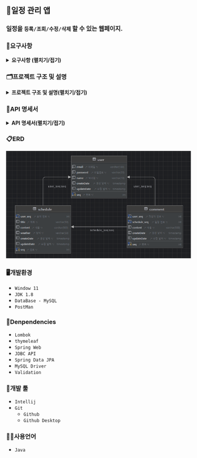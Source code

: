 ## 📆일정 관리 앱
### 일정을 `등록/조회/수정/삭제` 할 수 있는 웹페이지.

### 📖요구사항
<details><summary><b>요구사항 (펼치기/접기)</b></summary>

1. 사용자 관리
    - 사용자 등록
        - `이름`, `이메일`, `작성자명`, `비밀번호`을 입력받아 사용자를 생성한다.
        - 생성시 `등록일`을 자동으로 입력한다.
        - 비밀번호는 `DB`에 `암호화`하여 저장된다.
        - 유저의 권한을 등록한다. (`관리자`, `일반 사용자`)
    - 사용자 조회
        - `JWT`과 `필터`를 사용하여 로그인 기능을 구현한다.
        - `회원가입`과 `로그인`을 제외한 모든 요청에서 `토큰`을 활용하여 인증 처리한다.
    - 사용자 수정
        - 사용자 정보를 `수정`할 수 있다. 
        - 수정시 `수정날짜`를 자동으로 갱신한다.
    - 사용자 삭제
        - 탈퇴 버튼을 클릭하여 탈퇴한다.
        - `탈퇴한 회원`과 `연관된 게시글`을 모두 삭제한다.
2. 일정 관리
    - 일정 등록
        - `로그인`한 회원에 한해서 게시글을 작성할 수 있다.
        - `제목`, `내용`을 입력하여 일정을 등록한다.
        - `작성/수정일`은 날짜와 시간을 모두 포함한 형태이다.
        - 등록시 외부 `API`를 활용하여 `날씨`를 등록한다.
    - 일정 조회
        - `수정일`과 `작성자명`을 검색조건으로 조회할 수 있다.
        - `수정일`을 기준으로 내림차순 정렬한다.
        - 한페이지에 사용자가 `선택한 갯수`만큼 일정을 표시한다.
        - 기본 페이지 크기는 `10`이다.
    - 일정 수정
        - 선택한 일정의 `할일`을 수정할 수 있다.
        - `관리자 권한`을 가진 유저만 일정을 `수정`할 수 있다.
    - 일정 삭제
        - `선택한 일정`을 삭제한다.
        - 삭제할땐 `비밀번호`를 함께 입력해야 한다.
        - `관리자 권한`을 가진 유저만 일정을 `삭제`할 수 있다.
        - 연관된 `댓글`을 모두 삭제한다.
3. 댓글 관리
    - 생성된 일정에 `댓글`을 남길 수 있다.
    - 댓글을 `조회`, `수정`, `삭제`할 수 있다.
    - 본인이 작성한 댓글만 `삭제`할 수 있다.
</details>

### 🗂️프로젝트 구조 및 설명
<details><summary><b>프로젝트 구조 및 설명(펼치기/접기)</b></summary> 

```bash
'src'                                                           # 일정 관리 프로젝트 관련 패키지와 소스 코드를 모아놓은 폴더 
 ├── 'main'
 │   └── 'java.com.sparta.schedule_project'                     # 일정 관리 프로젝트 
 │        ├── ScheduleProjectApplication.java                   # 시작 함수가 있는 class 
 │        ├── 'infra'                                           # 외부 API 연동과 관련된 폴더와 클래스들을 모아놓은 폴더
 │        │   └── ?????.java                                    # ????
 │        ├── 'config'                                          # 프로젝트 설정 관련 class들을 모아놓은 폴더
 │        │   └── PasswordConfig.java                           # 비밀번호 관련 설정 (암호화 등)을 담당하는 class
 │        │
 │        ├── 'filter'                                          # 필터들을 모아놓은 폴더
 │        │   ├── AuthFilter.java`                              # 인증 필터 (로그인 여부 확인 등)
 │        │   └── LoggingFilter.java                            # 로그 필터 (요청/응답 로그 기록)
 │        │
 │        ├── 'controller'                                      # 사용자 요청을 처리하기 위한 컨트롤러를 모아놓은 폴더 
 │        │   ├── ScheduleController.java`                      # 일정 관련 요청을 처리하는 컨트롤러 class 
 │        │   ├── CommentController.java`                       # 댓글 관련 요청을 처리하는 컨트롤러 class 
 │        │   └── UserController.java                           # 사용자 관련 요청을 처리하는 컨트롤러 class 
 │        │
 │        ├── 'dto'                                             # 데이터를 주고받기 위한 객체를 모아놓은 폴더 
 │        │   ├── 'request'                                     # 서버에 무언가 요청할때 사용되는 폴더 및 class들을 모아놓은 폴더
 │        │   │    ├── 'create'                                 # 등록 요청할 때 사용하는 dto 
 │        │   │    │    ├── CreateScheduleRequestDto.java       # 일정 정보를 등록 요청할 때 사용하는 dto 
 │        │   │    │    ├── CreateUserRequestDto.java           # 사용자를 등록 요청할 때 사용하는 dto 
 │        │   │    │    └── CreateCommentRequesthDto.java       # 댓글을 등록 요청할 때 사용하는 dto  
 │        │   │    │        
 │        │   │    ├── 'search'                                 # 조회 요청할 때 사용하는 dto 
 │        │   │    │    ├── SearchScheduleRequesthDto.java      # 일정 정보를 요청할 때 사용하는 dto 
 │        │   │    │    ├── SearchUserRequestDto.java           # 사용자 정보를 요청할 때 사용하는 dto 
 │        │   │    │    └── SearchCommentRequesthDto.java       # 댓글 정보를 요청할 때 사용하는 dto 
 │        │   │    │   
 │        │   │    ├── 'modify'                                 # 수정 요청할 때 사용하는 dto 
 │        │   │    │    ├── ModifyScheduleRequesthDto.java      # 일정을 수정할 때 사용하는 dto 
 │        │   │    │    ├── ModifyUserRequestDto.java           # 사용자를 수정할 때 사용하는 dto 
 │        │   │    │    └── ModifyCommentRequesthDto.java       # 댓글을 수정할 때 사용하는 dto
 │        │   │    │     
 │        │   │    └── 'remove'                                 # 삭제 요청할 때 사용하는 dto 
 │        │   │          ├── RemoveScheduleRequesthDto.java     # 일정을 삭제할 때 사용하는 dto 
 │        │   │          ├── RemoveUserRequestDto.java          # 사용자를 삭제할 때 사용하는 dto 
 │        │   │          └── RemoveCommentRequesthDto.java      # 댓글을 삭제할 때 사용하는 dto 
 │        │   │
 │        │   └── 'response'                                    # 서버에서 응답할때 사용되는 폴더 및 class들을 모아놓은 폴더
 │        │       ├── ResponseStatusDto.java                    # API응답 상태에 대한 정보를 제공하는 dto    
 │        │       │
 │        │       ├── 'create'                                  # 서버로부터 등록 결과를 받을 때 사용하는 class들을 모아놓은 폴더
 │        │       │    ├── CreateScheduleResponseDto.java       # 서버로부터 일정 등록 결과를 받을 때 사용하는 dto 
 │        │       │    ├── CreateUserResponseDto.java           # 서버로부터 사용자 등록 결과를 받을 때 사용하는 dto 
 │        │       │    └── CreateCommentResponseDto.java        # 서버로부터 댓글 등록 결과를 받을 때 사용하는 dto    
 │        │       │        
 │        │       ├── 'search'                                  # 서버로부터 조회 관련 정보를 받을 때 사용하는 class들을 모아놓은 폴더
 │        │       │    ├── SearchScheduleResponseDto.java       # 서버로부터 조회된 일정 정보를 받을 때 사용하는 dto 
 │        │       │    ├── SearchUserResponseDto.java           # 서버로부터 조회된 사용자 정보를 받을 때 사용하는 dto 
 │        │       │    └── SearchCommentResponseDto.java        # 서버로부터 조회된 댓글 정보를 받을 때 사용하는 dto   
 │        │       │         
 │        │       ├── 'modify'                                  # 서버로부터 수정 관련 정보를 받을 때 사용하는 class들을 모아놓은 폴더 
 │        │       │    ├── ModifyScheduleResponseDto.java       # 서버로부터 일정 수정 결과를 받을 때 사용하는 dto 
 │        │       │    ├── ModifyUserResponseDto.java           # 서버로부터 사용자 수정 결과를 받을 때 사용하는 dto 
 │        │       │    └── ModifyCommentResponseDto.java        # 서버로부터 댓글 수정 결과를 받을 때 사용하는 dto   
 │        │       │         
 │        │       └── 'remove'                                  # 서버로부터 삭제 관련 정보를 받을 때 사용하는 class들을 모아놓은 폴더 
 │        │            ├── RemoveScheduleResponseDto.java       # 서버로부터 일정 삭제 결과를 받을 때 사용하는 dto 
 │        │            ├── RemoveUserResponseDto.java           # 서버로부터 사용자 삭제 결과를 받을 때 사용하는 dto 
 │        │            └── RemoveCommentResponseDto.java        # 서버로부터 댓글 삭제 결과를 받을 때 사용하는 dto   
 │        │            
 │        ├── 'common'                                          # 공통으로 사용되는 클래스들을 모아놓은 폴더
 │        │    ├── UserAuth.java                                # 사용자 권한 Enum
 │        │    ├── JwtUtil.java                                 # JWT 토큰 생성 및 검증을 수행하는 class
 │        │    └── ValidationUtil.java                          # 데이터 유효성을 검증하는 class
 │        │         
 │        ├── 'entity'                                          # DB와 매핑되는 엔티티 클래스들을 모아놓은 폴더 
 │        │    ├── Comment.java                                 # 댓글 entity 
 │        │    ├── Schedule.java                                # 일정 entity 
 │        │    ├── Timestamped.java                             # 자동으로 시간을 넣어주는 entity
 │        │    └── User.java                                    # 사용자 entity 
 │        │         
 │        ├── 'exception'                                       # 사용자 요청을 처리하기 위한 컨트롤러를 모아놓은 폴더 
 │        │    ├── ResponseCode.java                            # API 응답 시 사용되는 상태 코드와 메시지를 정의하는 enum 
 │        │    └── ResponseException.java                       # API 응답 시 발생하는 예외를 나타내는 class 
 │        │         
 │        ├── 'repository'                                      # DB와 상호작용하는 레포지토리를 모아놓은 폴더 
 │        │    ├── ScheduleRepository.java                      # 일정을 저장하고 조회하는 기능을 제공하는 레포지토리 class 
 │        │    ├── CommentRepository.java                       # 일정을 저장하고 조회하는 기능을 제공하는 레포지토리 class 
 │        │    └── UserRepository.java                          # 사용자를 저장하고 조회하는 기능을 제공하는 레포지토리 class 
 │        │         
 │        └── 'service'                                         # 비즈니스 로직을 처리하는 서비스들을 모아놓은 폴더 
 │             ├── ScheduleService.java                         # 일정 관련 비즈니스 로직을 처리하는 class 
 │             ├── CommentService.java                          # 댓글 관련 비즈니스 로직을 처리하는 class 
 │             └── UserService.java                             # 사용자 관련 비즈니스 로직을 처리하는 class 
 └── 'docs'                                                     # 일정 관리 프로젝트와 관련된 문서들을 모아놓은 폴더 
      ├── README.md                                             # 일정 관리 프로젝트에 대한 설명을 담은 파일 
      └── schedule.sql                                          # 일정 관리 프로젝트에서 사용되는 테스트 쿼리를 모은 파일
```
</details>

### 📑API 명세서
<details><summary><b>API 명세서(펼치기/접기)</b></summary>
<table>
    <tr>
        <th>기능</th>
        <th>Method</th>
        <th>URL</th>
        <th>request</th>
        <th>response</th>
        <th>상태코드</th>
    </tr>
    <tr>
        <td><b>회원 가입</b></td>
        <td><span style=background-color:#786E12AA;font-weight:bold;>POST</span></td>
        <td>/api.sparta.com/users</td>
        <td><pre lang="json">{     
    "email": "hong@gmail.com",
    "password": "1q2w3e4r#",
    "name": "홍길동"
}</pre></td>
        <td><pre lang="json">{
    "message": "create user success",
    "status": 200
}</pre></td>
        <td><span style=background-color:yellow;font-weight:bold;color:black;>200</span>: 사용자 정상등록</td>
    </tr>
    <tr>
        <td><b>로그인</b></td>
        <td><span style=background-color:#786E12AA;font-weight:bold;>POST</span></td>
        <td>/api.sparta.com/login</td>
        <td><pre lang="json">{
    "email" : "hong@email.com",
    "password" : "1q2w3e4r#"
}</pre></td>
        <td><pre lang="json">{
    "message": "login success",
    "status": 200
}</pre></td>
        <td>
            <span style=background-color:yellow;font-weight:bold;color:black;>200</span>: 로그인 성공<br/>
            <span style=background-color:skyblue;font-weight:bold;color:black;>400</span>: 토큰이 없습니다.<br/>
            <span style=background-color:skyblue;font-weight:bold;color:black;>401</span>: 토큰 유효기간이 만료되었습니다.
        </td>
    </tr>
    <tr>
        <td><b>로그 아웃</b></td>
        <td><span style=background-color:#786E12AA;font-weight:bold;>POST</span></td>
        <td>/api.sparta.com/logout</td>
        <td><pre lang="json">{
    "seq" : 1
}</pre></td>
        <td><pre lang="json">{
    "message": "logout success",
    "status": 200
}</pre></td>
        <td><span style=background-color:yellow;font-weight:bold;color:black;>200</span>: 로그아웃 성공</td>
    </tr>
    <tr>
        <td><b>사용자 정보 조회</b></td>
        <td><span style=background-color:#22741CAA;font-weight:bold;>GET</span></td>
        <td>/api.sparta.com/users</td>
        <td><pre lang="json">{
    "seq" : 1
}</pre></td>
        <td><pre lang="json">{
    user: {
        "seq": 1,
        "email": "hong@gmail.com",
        "password": "1q2w3e4r#",
        "name": "홍길동",
    },
    status: {
        "message": "search user success",
        "status": 200
    }
}</pre></td>
        <td><span style=background-color:yellow;font-weight:bold;color:black;>200</span>: 사용자 정보 조회 성공</td>
    </tr>
    <tr>
        <td><b>사용자 수정</b></td>
        <td><span style=background-color:#3B36CFAA;font-weight:bold;>PUT</span></td>
        <td>/api.sparta.com/users/{userSeq}</td>
        <td><pre lang="json">{    
    "password": "1q2w3e4r#",
    "name": "김길동",
}</pre></td>
        <td><pre lang="json">{
    "message": "update user success",
    "status": 200
}</pre></td>
        <td><span style=background-color:yellow;font-weight:bold;color:black;>200</span>: 사용자 정상수정</td>
    </tr>
    <tr>
        <td><b>사용자 삭제</b></td>
        <td><span style=background-color:#CE3636AA;font-weight:bold;>DELETE</span></td>
        <td>/api.sparta.com/users/{userSeq}</td>
        <td><pre lang="json">{
    "seq": 1
}</pre></td>
        <td><pre lang="json">{
    "message": "delete user success",
    "status": 200
}</pre></td>
        <td><span style=background-color:yellow;font-weight:bold;color:black;>200</span>: 사용자 정상삭제</td>
    </tr>
    <tr>
        <td><b>일정 등록</b></td>
        <td><span style=background-color:#786E12AA;font-weight:bold;>POST</span></td>
        <td>/api.sparta.com/schedules</td>
        <td><pre lang="json">{
    "userSeq" : 1,
    "title": "제목제목제목",
    "content": "내용내용내용",
    "weather": "날씨 맑음"
}</pre></td>
        <td><pre lang="json">{
    "message": "create schedule success",
    "status": 200
}</pre></td>
        <td><span style=background-color:yellow;font-weight:bold;color:black;>200</span>: 일정 정상등록</td>
    </tr>
    <tr>
        <td><b>일정 조회</b></td>
        <td><span style=background-color:#22741CAA;font-weight:bold;>GET</span></td>
        <td>/api.sparta.com/schedules</td>
        <td><pre lang="json">{
    "name": "홍길동",
    "startUpdateDate" : "2000-10-16",
    "endUpdateDate" : "2024-10-20",
    "page": 1,
    "size": 5
}</pre></td>
        <td><pre lang="json">{
    schedule: [{
        "seq": 1,
        "name": "홍길동",
        "title" : "제목제목제목",
        "content" : "내용내용내용",
        "weather": "날씨 맑음"
        "createDate": "2022-10-16",
        "updateDate": "2022-10-20"
    }, ...],
    status: {
        "message": "create schedule success",
        "status": 200
    },
    "totalPage": 1
}</pre></td>
        <td><span style=background-color:yellow;font-weight:bold;color:black;>200</span>: 일정 정상조회</td>
    </tr>
    <tr>
        <td><b>일정 수정</b></td>
        <td><span style=background-color:#3B36CFAA;font-weight:bold;>PUT</span></td>
        <td>/api.sparta.com/schedules/{scheduleSeq}</td>
        <td><pre lang="json">{
    "loginUserSeq": 1,  ...? JWT에서..?      
    "seq": "1",
    "userSeq": 1,
    "title" : "제목제목제목",
    "content" : "수정수정수정",
    "weather": "날씨 흐림"
}</pre></td>
        <td><pre lang="json">{
    "message": "update schedule success",
    "status": 200
}</pre></td>
        <td>
            <span style=background-color:yellow;font-weight:bold;color:black;>200</span>: 일정 정상수정<br/>
            <span style=background-color:skyblue;font-weight:bold;color:black;>403</span>: 권한이 없습니다.
        </td>
    </tr>
    <tr>
        <td><b>일정 삭제</b></td>
        <td><span style=background-color:#CE3636AA;font-weight:bold;>DELETE</span></td>
        <td>/api.sparta.com/schedules/{scheduleSeq}</td>
        <td><pre lang="json">{
    "loginUserSeq": 1, ...? JWT에서..?
    "seq" : 1
}</pre></td>
        <td><pre lang="json">{
    "message": "delete schedule success",
    "status": 200
}</pre></td>
        <td>
            <span style=background-color:yellow;font-weight:bold;color:black;>200</span>: 일정 정상삭제<br/>
            <span style=background-color:skyblue;font-weight:bold;color:black;>403</span>: 권한이 없습니다.
        </td>
    </tr>
    <tr>
        <td><b>댓글 등록</b></td>
        <td><span style=background-color:#786E12AA;font-weight:bold;>POST</span></td>
        <td>/api.sparta.com/schedule/{scheduleSeq}/comments</td>
        <td><pre lang="json">{     
    "userSeq": 1,
    "schedlueSeq": 1,
    "content": "댓글댓글댓글"
}</pre></td>
        <td><pre lang="json">{
    "message": "create comment success",
    "status": 200
}</pre></td>
        <td><span style=background-color:yellow;font-weight:bold;color:black;>200</span>: 댓글 정상등록</td>
    </tr>
        <tr>
        <td><b>일정 댓글 조회</b></td>
        <td><span style=background-color:#22741CAA;font-weight:bold;>GET</span></td>
        <td>/api.sparta.com/schedule/{scheduleSeq}/comments</td>
        <td><pre lang="json">{
    "scheduleSeq": 1
}</pre></td>
        <td><pre lang="json">{
    comment: [{
        "seq": 1,
        "userSeq": 1,
        "scheduleSeq" : 1,
        "content" : "댓글댓글댓글",
        "createDate": "2022-10-16",
        "updateDate": "2022-10-20"
    }, ...],
    status: {
        "message": "search comment success",
        "status": 200
    },
    "totalPage": 1
}</pre></td>
        <td><span style=background-color:yellow;font-weight:bold;color:black;>200</span>: 댓글 정상조회</td>
    </tr>
    <tr>
        <td><b>댓글 수정</b></td>
        <td><span style=background-color:#3B36CFAA;font-weight:bold;>PUT</span></td>
        <td>/api.sparta.com/schedule/{scheduleSeq}/comments/{commentSeq}</td>
        <td><pre lang="json">{
    "loginUserSeq": 1,  ...? JWT에서..? 가져오면 없어도 될듯?
    "userSeq": 1,
    "seq": 1,
    "content" : "댓글 수정수정수정"
}</pre></td>
        <td><pre lang="json">{
    "message": "update comment success",
    "status": 200
}</pre></td>
        <td>
            <span style=background-color:yellow;font-weight:bold;color:black;>200</span>: 댓글 정상수정
        </td>
    </tr>
    <tr>
        <td><b>댓글 삭제</b></td>
        <td><span style=background-color:#CE3636AA;font-weight:bold;>DELETE</span></td>
        <td>/api.sparta.com/schedule/{scheduleSeq}/comments/{commentSeq}</td>
        <td><pre lang="json">{
    "loginUserSeq": 1, ...? JWT에서..?,
    "userSeq": 1,
    "seq" : 1
}</pre></td>
        <td><pre lang="json">{
    "message": "delete comment success",
    "status": 200
}</pre></td>
        <td>
            <span style=background-color:yellow;font-weight:bold;color:black;>200</span>: 댓글 정상삭제
        </td>
    </tr>
    <tr>
        <td><b>현재 날씨 조회</b></td>
        <td><span style=background-color:#22741CAA;font-weight:bold;>GET</span></td>
        <td>https://f-api.github.io/f-api/weather.json????????</td>
        <td><pre lang="json">{
    "date": "01-01"
}</pre></td>
        <td><pre lang="json">{
date: "01-01",
weather: "Sunny"
}</pre></td>
        <td>
            <span style=background-color:yellow;font-weight:bold;color:black;>200</span>: 날씨 정상조회
        </td>
    </tr>             
</table>
</details>

### 📋ERD
<img src="images/erd.png">

### 🖥️개발환경
- `Window 11`
- `JDK 1.8`
- `DataBase - MySQL`
- `PostMan`

### 💫Denpendencies
- `Lombok`
- `thymeleaf`
- `Spring Web`
- `JDBC API`
- `Spring Data JPA`
- `MySQL Driver`
- `Validation`

### 🔨개발 툴
- `Intellij`
- `Git`
    - `Github`
    - `Github Desktop`

### 🧑‍💻사용언어
- `Java`